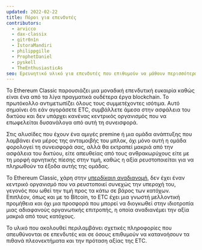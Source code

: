 ```yaml
---
updated: 2022-02-22
title: Πόροι για επενδυτές
contributors:
  - arvicco
  - dax-classix
  - gitr0n1n
  - IstoraMandiri
  - philippgille
  - ProphetDaniel
  - pyskell
  - TheEnthusiasticAs
seo: Ερευνητικό υλικό για επενδυτές που επιθυμούν να μάθουν περισσότερα για τη μακροπρόθεσμη πρόταση αξίας του Ethereum Classic.
---
```


Το Ethereum Classic παρουσιάζει μια μοναδική επενδυτική ευκαιρία καθώς είναι ένα από τα λίγα πραγματικά ουδέτερα έργα blockchain. Το πρωτόκολλο αντιμετωπίζει όλους τους συμμετέχοντες ισότιμα. Αυτό σημαίνει ότι εάν αγοράσετε ETC, συμβάλλετε άμεσα στην ασφάλεια του δικτύου και δεν υπάρχει κανένας κεντρικός οργανισμός που να επωφελείται δυσανάλογα από αυτή τη συνεισφορά.

Στις αλυσίδες που έχουν ένα αμιγές premine ή μια ομάδα ανάπτυξης που λαμβάνει ένα μέρος της ανταμοιβής του μπλοκ, όχι μόνο αυτή η ομάδα φορολογεί τη συνεισφορά σας, αλλά θα εκτραπεί μακριά από την ασφάλεια του δικτύου, είτε απευθείας από τους ανθρακωρύχους είτε με τη μορφή αρνητικής πίεσης στην τιμή, καθώς η αξία ρευστοποιείται για να πληρωθούν τα έξοδα αυτής της ομάδας.

Το Ethereum Classic, χάρη στην [υπερδίκαιη αναδιανομή](/why-classic/genesis#free-money-and-the-ultrafair-redistribution), δεν έχει έναν κεντρικό οργανισμό που να ρευστοποιεί συνεχώς την υπεροχή του, γεγονός που ωθεί την τιμή προς τα κάτω σε βάρος των κατόχων. Επιπλέον, όπως και με το Bitcoin, το ETC έχει μια γνωστή μελλοντική προμήθεια και όχι μια προσφορά που μπορεί να διογκωθεί στην ιδιοτροπία μιας αδιαφανούς οργανωτικής επιτροπής, η οποία αναδιανέμει την αξία μακριά από τους κατόχους.

Το υλικό που ακολουθεί περιλαμβάνει σχετικές πληροφορίες που απευθύνονται σε επενδυτές και σε όσους επιθυμούν να κατανοήσουν τα πιθανά πλεονεκτήματα και την πρόταση αξίας της ETC.